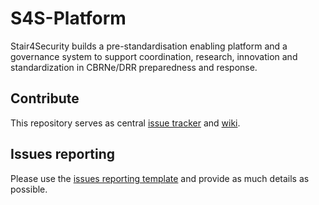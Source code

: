 # S4S-Platform
Stair4Security builds a pre-standardisation enabling platform and a governance system to support coordination, research, innovation and standardization in CBRNe/DRR preparedness and response.

## Contribute
This repository serves as central [issue tracker](https://github.com/stair4security/S4S-Platform/issues) and [wiki](https://github.com/stair4security/S4S-Platform/wiki).

## Issues reporting
Please use the [issues reporting template](https://github.com/stair4security/S4S-Platform/blob/main/issue_reporting_template.md) and provide as much details as possible.
